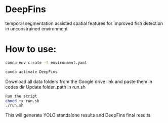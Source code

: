 # DeepFins
temporal segmentation assisted spatial features for improved fish detection in unconstrained environment


# How to use:
```bash
conda env create -f environment.yaml

conda activate DeepFins
```
Download all data folders from the Google drive link and paste them in codes dir 
Update folder_path in run.sh
```bash
Run the script 
chmod +x run.sh
./run.sh
```
This will generate YOLO standalone results and DeepFins final results
